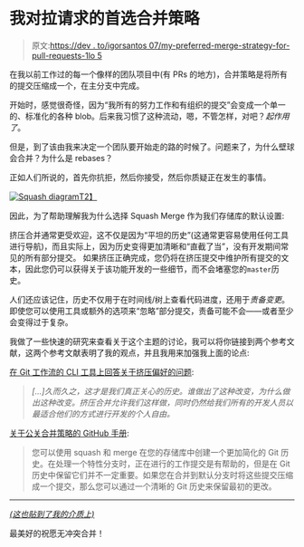 # 我对拉请求的首选合并策略

> 原文:[https://dev . to/igorsantos 07/my-preferred-merge-strategy-for-pull-requests-1lo 5](https://dev.to/igorsantos07/my-preferred-merge-strategy-for-pull-requests-1lo5)

在我以前工作过的每一个像样的团队项目中(有 PRs 的地方)，合并策略是将所有的提交压缩成一个，在主分支中完成。

开始时，感觉很奇怪，因为“我所有的努力工作和有组织的提交”会变成一个单一的、标准化的各种 blob。后来我习惯了这种流动，嗯，不管怎样，对吧？*起作用了*。

但是，到了该由我来决定一个团队要开始走的路的时候了。问题来了，为什么壁球会合并？为什么是 rebases？

正如人们所说的，首先你抗拒，然后你接受，然后你质疑正在发生的事情。

[![Squash diagram](../Images/39220e0fe3f827725bf912e36fa128a2.png)T2】](https://res.cloudinary.com/practicaldev/image/fetch/s--M_QWfbWQ--/c_limit%2Cf_auto%2Cfl_progressive%2Cq_auto%2Cw_880/https://help.github.com/assets/images/help/pull_requests/commit-squashing-diagram.png)

因此，为了帮助理解我为什么选择 Squash Merge 作为我们存储库的默认设置:

挤压合并通常更受欢迎，这不仅是因为“平坦的历史”(这通常更容易使用任何工具进行导航)，而且实际上，因为历史变得更加清晰和“直截了当”，没有开发期间常见的所有部分提交。
如果挤压正确完成，您仍将在挤压提交中维护所有提交的文本，因此您仍可以获得关于该功能开发的一些细节，而不会堵塞您的`master`历史。

人们还应该记住，历史不仅用于在时间线/树上查看代码进度，还用于*责备变更*。即使您可以使用工具或额外的选项来“忽略”部分提交，责备可能不会——或者至少会变得过于复杂。

我做了一些快速的研究来查看关于这个主题的讨论，我可以将你链接到两个参考文献，这两个参考文献表明了我的观点，并且我用来加强我上面的论点:

[在 Git 工作流的 CLI 工具上回答关于挤压偏好的问题](https://github.com/reenhanced/gitreflow/issues/52#issuecomment-28437323):

> *[...]久而久之，这才是我们真正关心的历史。谁做出了这种改变，为什么做出这种改变。挤压合并允许我们这样做，同时仍然给我们所有的开发人员以最适合他们的方式进行开发的个人自由。*

[关于公关合并策略的 GitHub 手册](https://help.github.com/articles/about-pull-request-merges/):

> 您可以使用 squash 和 merge 在您的存储库中创建一个更加简化的 Git 历史。在处理一个特性分支时，正在进行的工作提交是有帮助的，但是在 Git 历史中保留它们并不一定重要。如果您在合并到默认分支时将这些提交压缩成一个提交，那么您可以通过一个清晰的 Git 历史来保留最初的更改。

* * *

*[(这也贴到了我的介质上)](https://medium.com/@igorsantos07/my-preferred-merge-strategy-for-pull-requests-6a9db5b0acd5)*

最美好的祝愿无冲突合并！